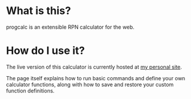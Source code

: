 # What is this?

progcalc is an extensible RPN calculator for the web.

# How do I use it?

The live version of this calculator is currently hosted at 
[my personal site](https://kidneybone.com/calc.html).

The page itself explains how to run basic commands and define your own
calculator functions, along with how to save and restore your custom function
definitions.
